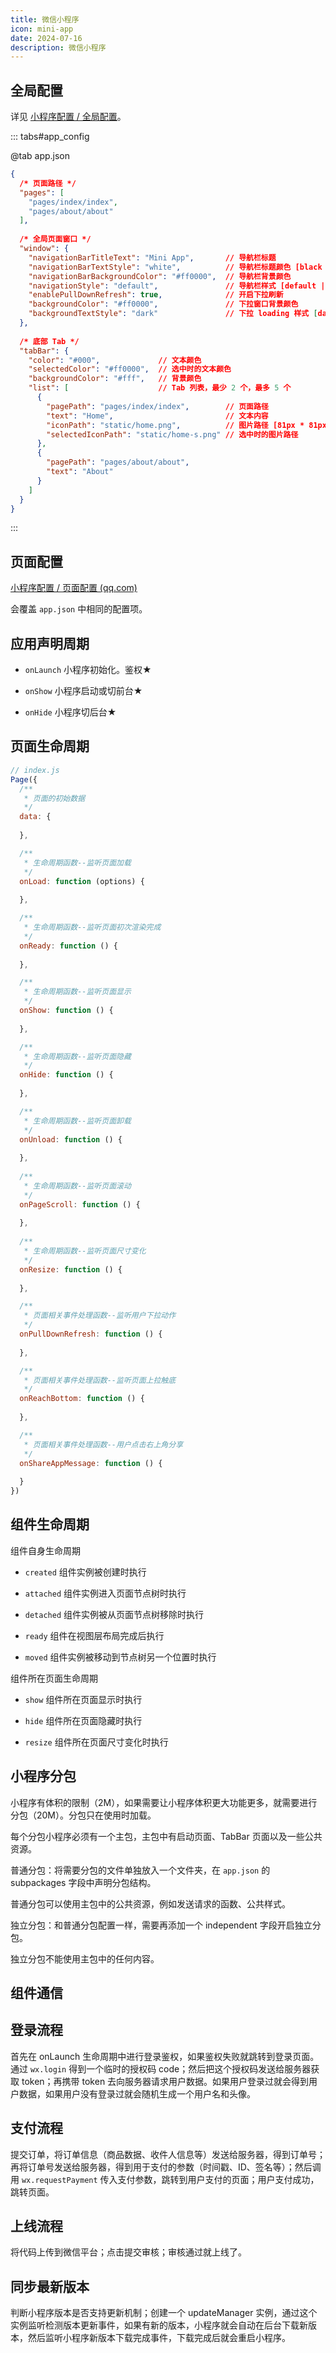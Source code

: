 ```yaml
---
title: 微信小程序
icon: mini-app
date: 2024-07-16
description: 微信小程序
---
```


<script setup>
  import Json from "@source/components/Icons/Json.vue"
  import Js from "@source/components/Icons/Js.vue"
</script>


## 全局配置

详见 [小程序配置 / 全局配置](https://developers.weixin.qq.com/miniprogram/dev/reference/configuration/app.html)。

::: tabs#app_config

@tab <Json /> app.json

```json
{
  /* 页面路径 */
  "pages": [
    "pages/index/index",
    "pages/about/about"
  ],
  
  /* 全局页面窗口 */
  "window": {
    "navigationBarTitleText": "Mini App",       // 导航栏标题
    "navigationBarTextStyle": "white",          // 导航栏标题颜色 [black | white]
    "navigationBarBackgroundColor": "#ff0000",  // 导航栏背景颜色
    "navigationStyle": "default",               // 导航栏样式 [default | custom]
    "enablePullDownRefresh": true,              // 开启下拉刷新
    "backgroundColor": "#ff0000",               // 下拉窗口背景颜色
    "backgroundTextStyle": "dark"               // 下拉 loading 样式 [dark | light]
  },
  
  /* 底部 Tab */
  "tabBar": {
    "color": "#000",             // 文本颜色
    "selectedColor": "#ff0000",  // 选中时的文本颜色
    "backgroundColor": "#fff",   // 背景颜色
    "list": [                    // Tab 列表，最少 2 个，最多 5 个
      {
        "pagePath": "pages/index/index",        // 页面路径
        "text": "Home",                         // 文本内容
        "iconPath": "static/home.png",          // 图片路径 [81px * 81px, size < 40kb]
        "selectedIconPath": "static/home-s.png" // 选中时的图片路径
      },
      {
        "pagePath": "pages/about/about",
        "text": "About"
      }
    ]
  }
}
```

:::

## 页面配置

[小程序配置 / 页面配置 (qq.com)](https://developers.weixin.qq.com/miniprogram/dev/reference/configuration/page.html)

会覆盖 `app.json` 中相同的配置项。

## 应用声明周期

- `onLaunch` 小程序初始化。鉴权★

- `onShow` 小程序启动或切前台★

- `onHide` 小程序切后台★

## 页面生命周期

```js
// index.js
Page({
  /**
   * 页面的初始数据
   */
  data: {
    
  },

  /**
   * 生命周期函数--监听页面加载
   */
  onLoad: function (options) {
    
  },

  /**
   * 生命周期函数--监听页面初次渲染完成
   */
  onReady: function () {
    
  },

  /**
   * 生命周期函数--监听页面显示
   */
  onShow: function () {
    
  },

  /**
   * 生命周期函数--监听页面隐藏
   */
  onHide: function () {
    
  },

  /**
   * 生命周期函数--监听页面卸载
   */
  onUnload: function () {
    
  },
  
  /**
   * 生命周期函数--监听页面滚动
   */
  onPageScroll: function () {
    
  },
  
  /**
   * 生命周期函数--监听页面尺寸变化
   */
  onResize: function () {
    
  },

  /**
   * 页面相关事件处理函数--监听用户下拉动作
   */
  onPullDownRefresh: function () {
    
  },

  /**
   * 页面相关事件处理函数--监听页面上拉触底
   */
  onReachBottom: function () {
    
  },

  /**
   * 页面相关事件处理函数--用户点击右上角分享
   */
  onShareAppMessage: function () {
    
  }
})
```

## 组件生命周期

组件自身生命周期

- `created` 组件实例被创建时执行

- `attached` 组件实例进入页面节点树时执行

- `detached` 组件实例被从页面节点树移除时执行

- `ready` 组件在视图层布局完成后执行

- `moved` 组件实例被移动到节点树另一个位置时执行

组件所在页面生命周期

- `show` 组件所在页面显示时执行

- `hide` 组件所在页面隐藏时执行

- `resize` 组件所在页面尺寸变化时执行

## 小程序分包

小程序有体积的限制（2M），如果需要让小程序体积更大功能更多，就需要进行分包（20M）。分包只在使用时加载。

每个分包小程序必须有一个主包，主包中有启动页面、TabBar 页面以及一些公共资源。

普通分包：将需要分包的文件单独放入一个文件夹，在 `app.json` 的 subpackages 字段中声明分包结构。

普通分包可以使用主包中的公共资源，例如发送请求的函数、公共样式。

独立分包：和普通分包配置一样，需要再添加一个 independent 字段开启独立分包。

独立分包不能使用主包中的任何内容。

## 组件通信



## 登录流程

首先在 onLaunch 生命周期中进行登录鉴权，如果鉴权失败就跳转到登录页面。通过 `wx.login` 得到一个临时的授权码 code；然后把这个授权码发送给服务器获取 token；再携带 token 去向服务器请求用户数据。如果用户登录过就会得到用户数据，如果用户没有登录过就会随机生成一个用户名和头像。

## 支付流程

提交订单，将订单信息（商品数据、收件人信息等）发送给服务器，得到订单号；再将订单号发送给服务器，得到用于支付的参数（时间戳、ID、签名等）；然后调用 `wx.requestPayment` 传入支付参数，跳转到用户支付的页面；用户支付成功，跳转页面。

## 上线流程

将代码上传到微信平台；点击提交审核；审核通过就上线了。

## 同步最新版本

判断小程序版本是否支持更新机制；创建一个 updateManager 实例，通过这个实例监听检测版本更新事件，如果有新的版本，小程序就会自动在后台下载新版本，然后监听小程序新版本下载完成事件，下载完成后就会重启小程序。
